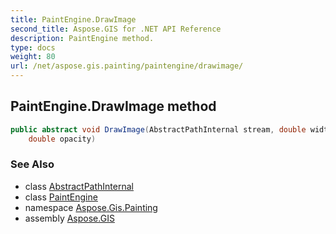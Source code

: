 ```yaml
---
title: PaintEngine.DrawImage
second_title: Aspose.GIS for .NET API Reference
description: PaintEngine method. 
type: docs
weight: 80
url: /net/aspose.gis.painting/paintengine/drawimage/
---
```

## PaintEngine.DrawImage method

```csharp
public abstract void DrawImage(AbstractPathInternal stream, double width, double height, 
    double opacity)
```

### See Also

* class [AbstractPathInternal](../../../aspose.gis.common/abstractpathinternal/)
* class [PaintEngine](../)
* namespace [Aspose.Gis.Painting](../../paintengine/)
* assembly [Aspose.GIS](../../../)



